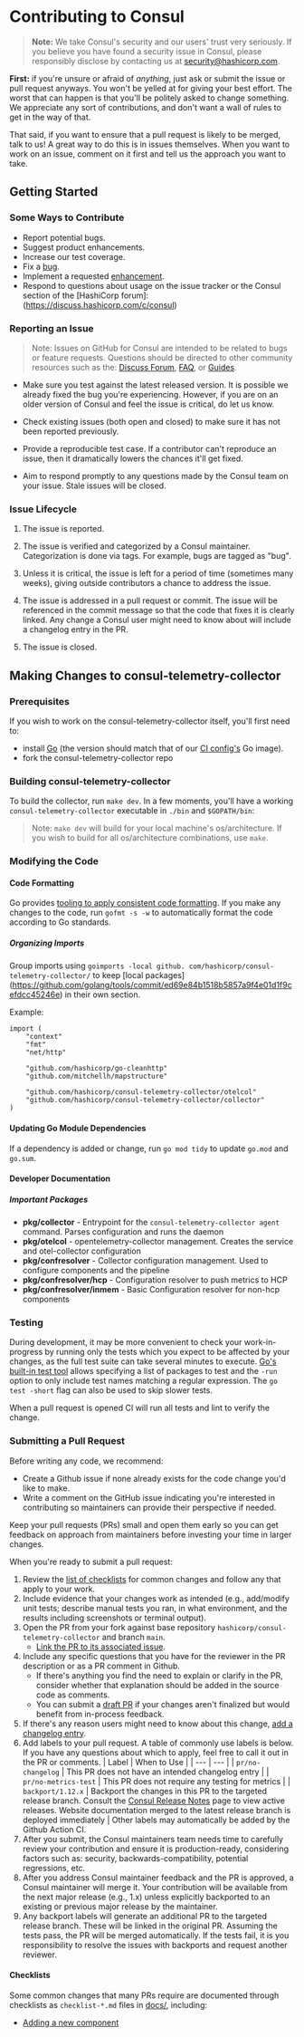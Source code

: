 # Contributing to Consul

>**Note:** We take Consul's security and our users' trust very seriously.
>If you believe you have found a security issue in Consul, please responsibly
>disclose by contacting us at security@hashicorp.com.

**First:** if you're unsure or afraid of _anything_, just ask or submit the
issue or pull request anyways. You won't be yelled at for giving your best
effort. The worst that can happen is that you'll be politely asked to change
something. We appreciate any sort of contributions, and don't want a wall of
rules to get in the way of that.

That said, if you want to ensure that a pull request is likely to be merged,
talk to us! A great way to do this is in issues themselves. When you want to
work on an issue, comment on it first and tell us the approach you want to take.

## Getting Started

### Some Ways to Contribute

* Report potential bugs.
* Suggest product enhancements.
* Increase our test coverage.
* Fix a [bug](https://github.com/hashicorp/consul-telemetry-collector/labels/type/bug).
* Implement a requested [enhancement](https://github.com/hashicorp/consul-telemetry-collector/labels/type/enhancement).
* Respond to questions about usage on the issue tracker or the Consul section of the [HashiCorp forum]: (https://discuss.hashicorp.com/c/consul)

### Reporting an Issue

>Note: Issues on GitHub for Consul are intended to be related to bugs or feature requests.
>Questions should be directed to other community resources such as the: [Discuss Forum](https://discuss.hashicorp.com/c/consul/29), [FAQ](https://www.consul.io/docs/faq.html), or [Guides](https://www.consul.io/docs/guides/index.html).

* Make sure you test against the latest released version. It is possible we
  already fixed the bug you're experiencing. However, if you are on an older
  version of Consul and feel the issue is critical, do let us know.

* Check existing issues (both open and closed) to make sure it has not been
  reported previously.

* Provide a reproducible test case. If a contributor can't reproduce an issue,
  then it dramatically lowers the chances it'll get fixed.

* Aim to respond promptly to any questions made by the Consul team on your
  issue. Stale issues will be closed.

### Issue Lifecycle

1. The issue is reported.

2. The issue is verified and categorized by a Consul maintainer.
   Categorization is done via tags. For example, bugs are tagged as "bug".

3. Unless it is critical, the issue is left for a period of time (sometimes many
   weeks), giving outside contributors a chance to address the issue.

4. The issue is addressed in a pull request or commit. The issue will be
   referenced in the commit message so that the code that fixes it is clearly
   linked. Any change a Consul user might need to know about will include a
   changelog entry in the PR.

5. The issue is closed.

## Making Changes to consul-telemetry-collector

### Prerequisites

If you wish to work on the consul-telemetry-collector itself, you'll 
first need to:
- install [Go](https://golang.org) (the version should match that of our
  [CI config's](https://github.com/hashicorp/consul/blob/main/.circleci/config.yml) Go image).
- fork the consul-telemetry-collector repo

### Building consul-telemetry-collector

To build the collector, run `make dev`. In a few moments, you'll have a 
working `consul-telemetry-collector` executable in `./bin` and 
`$GOPATH/bin`:

>Note: `make dev` will build for your local machine's os/architecture. If you wish to build for all os/architecture combinations, use `make`.

### Modifying the Code

#### Code Formatting

Go provides [tooling to apply consistent code formatting](https://golang.org/doc/effective_go#formatting).
If you make any changes to the code, run `gofmt -s -w` to automatically format the code according to Go standards.

##### Organizing Imports

Group imports using `goimports -local github.
com/hashicorp/consul-telemetry-collector/` to keep [local packages]
(https://github.com/golang/tools/commit/ed69e84b1518b5857a9f4e01d1f9cefdcc45246e) in their own section.

Example:
```
import (
	"context"
	"fmt"
	"net/http"

	"github.com/hashicorp/go-cleanhttp"
	"github.com/mitchellh/mapstructure"

	"github.com/hashicorp/consul-telemetry-collector/otelcol"
	"github.com/hashicorp/consul-telemetry-collector/collector"
)
```

#### Updating Go Module Dependencies

If a dependency is added or change, run `go mod tidy` to update `go.mod` and `go.sum`.

#### Developer Documentation

##### Important Packages

* **pkg/collector** - Entrypoint for the `consul-telemetry-collector agent` 
  command. Parses configuration and runs the daemon
* **pkg/otelcol** - opentelemetry-collector management. Creates the service and 
  otel-collector configuration
* **pkg/confresolver** - Collector configuration management. Used to configure 
  components and the pipeline
* **pkg/confresolver/hcp** - Configuration resolver to push metrics to HCP
* **pkg/confresolver/inmem** - Basic Configuration resolver for non-hcp 
  components


### Testing

During development, it may be more convenient to check your work-in-progress by running only the tests which you expect to be affected by your changes, as the full test suite can take several minutes to execute. [Go's built-in test tool](https://golang.org/pkg/cmd/go/internal/test/) allows specifying a list of packages to test and the `-run` option to only include test names matching a regular expression.
The `go test -short` flag can also be used to skip slower tests.

When a pull request is opened CI will run all tests and lint to verify the change.

### Submitting a Pull Request

Before writing any code, we recommend:
- Create a Github issue if none already exists for the code change you'd like to make.
- Write a comment on the GitHub issue indicating you're interested in 
  contributing so
  maintainers can provide their perspective if needed.

Keep your pull requests (PRs) small and open them early so you can get 
feedback on approach from maintainers before investing your time in larger changes.

When you're ready to submit a pull request:
1. Review the [list of checklists](#checklists) for common changes and follow any
   that apply to your work.
1. Include evidence that your changes work as intended (e.g., add/modify unit 
   tests; describe manual tests you ran, in what environment,
   and the results including screenshots or terminal output).
1. Open the PR from your fork against base repository 
   `hashicorp/consul-telemetry-collector` and branch `main`.
    - [Link the PR to its associated issue](https://docs.github.com/en/issues/tracking-your-work-with-issues/linking-a-pull-request-to-an-issue).
1. Include any specific questions that you have for the reviewer in the PR 
      description or as a PR comment in Github.
    - If there's anything you find the need to explain or clarify in the PR, consider
      whether that explanation should be added in the source code as comments.
    - You can submit a [draft PR](https://github.blog/2019-02-14-introducing-draft-pull-requests/)
      if your changes aren't finalized but would benefit from in-process feedback.
1. If there's any reason users might need to know about this change,
   [add a changelog entry](docs/add-a-changelog-entry.md).
1. Add labels to your pull request. A table of commonly use labels is below.
   If you have any questions about which to apply, feel free to call it out in the PR or comments.
   | Label | When to Use |
   | --- | --- |
   | `pr/no-changelog` | This PR does not have an intended changelog entry |
   | `pr/no-metrics-test` | This PR does not require any testing for metrics |
   | `backport/1.12.x` | Backport the changes in this PR to the targeted release branch. Consult the [Consul Release Notes](https://www.consul.io/docs/release-notes) page to view active releases. Website documentation merged to the latest release branch is deployed immediately |
   Other labels may automatically be added by the Github Action CI.
1. After you submit, the Consul maintainers team needs time to carefully 
   review your contribution and ensure it is production-ready, considering factors such as: security,
   backwards-compatibility, potential regressions, etc.
1. After you address Consul maintainer feedback and the PR is approved, a 
   Consul maintainer
   will merge it. Your contribution will be available from the next major release (e.g., 1.x)
   unless explicitly backported to an existing or previous major release by the maintainer.
1. Any backport labels will generate an additional PR to the targeted release 
   branch. These will be linked in the original PR.
   Assuming the tests pass, the PR will be merged automatically.
   If the tests fail, it is you responsibility to resolve the issues with backports and request another reviewer.

#### Checklists

Some common changes that many PRs require are documented through checklists as
`checklist-*.md` files in [docs/](docs), including:
- [Adding a new component](docs/adding-a-new-component.md)